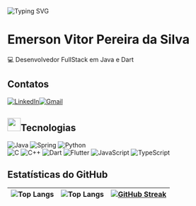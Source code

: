 <img src="https://readme-typing-svg.demolab.com?font=Poppins&size=44&height=100&duration=1600&pause=1000&color=1e5ad1&width=750&lines=Olá+mundo;+meu+nome+é+Emerson;+sou+de+Brasília;+e+sou+desenvolvedor...;...Java+Dart+Python." alt="Typing SVG" style="max-width: 100%;">

# Emerson Vitor Pereira da Silva

💻 Desenvolvedor FullStack em Java e Dart

## Contatos

[![LinkedIn](https://img.shields.io/badge/LinkedIn-f8f8f2?style=for-the-badge&logo=linkedin&logoColor=0E76A8)](https://www.linkedin.com/in/emerson-v-p-silva/)[![Gmail](https://img.shields.io/badge/Gmail-333333?style=for-the-badge&logo=gmail&logoColor=red)](mailto:emersonvitorjobs@gmail.com)


##  <img src="https://user-images.githubusercontent.com/74038190/206662607-d9e7591e-bbf9-42f9-9386-29efc927bc16.gif" width="30px" height="30px">Tecnologias

 ![Java](https://img.shields.io/badge/java-%23ED8B00.svg?style=for-the-badge&logo=openjdk&logoColor=white)  ![Spring](https://img.shields.io/badge/spring-%236DB33F.svg?style=for-the-badge&logo=spring&logoColor=white) ![Python](https://img.shields.io/badge/python-3670A0?style=for-the-badge&logo=python&logoColor=ffdd54)  
  ![C](https://img.shields.io/badge/C-00599C?style=for-the-badge&logo=c&logoColor=white) ![C++](https://img.shields.io/badge/C%2B%2B-00599C?style=for-the-badge&logo=c%2B%2B&logoColor=white)  ![Dart](https://img.shields.io/badge/Dart-0175C2?style=for-the-badge&logo=dart&logoColor=white) 
  ![Flutter](https://img.shields.io/badge/Flutter-02569B?style=for-the-badge&logo=flutter&logoColor=white)   ![JavaScript](https://img.shields.io/badge/JavaScript-F7DF1E?style=for-the-badge&logo=javascript&logoColor=black)    ![TypeScript](https://img.shields.io/badge/TypeScript-007ACC?style=for-the-badge&logo=typescript&logoColor=white)  


 
## Estatísticas do GitHub

| ![Top Langs](https://github-readme-stats.vercel.app/api/top-langs/?username=Emerson-Vitor&locale=pt_br&bg_color=000&border_color=30A3DC&title_color=E94D5F&text_color=FFF&hide=html,TeX,scss,css) | ![Top Langs](https://github-readme-stats.vercel.app/api?username=Emerson-Vitor&locale=pt_br&bg_color=000&border_color=30A3DC&title_color=E94D5F&text_color=FFF&count_private=true) | [![GitHub Streak](https://streak-stats.demolab.com/?user=Emerson-Vitor&locale=pt_br&theme=bear&background=000&border=30A3DC&dates=FFF)](https://git.io/streak-stats) | 
|---|----|------|
